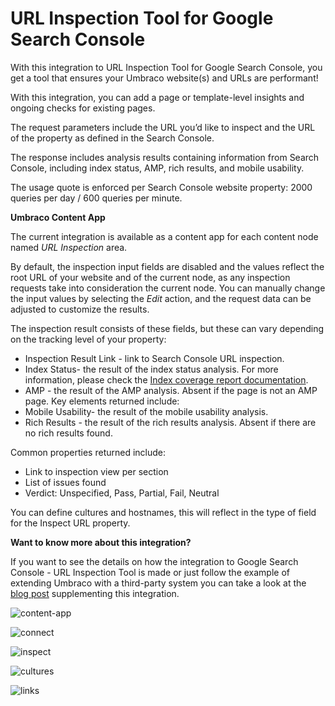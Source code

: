 # URL Inspection Tool for Google Search Console 

With this integration to URL Inspection Tool for Google Search Console, you get a tool that ensures your Umbraco website(s) and URLs are performant!

With this integration, you can add a page or template-level insights and ongoing checks for existing pages.

The request parameters include the URL you’d like to inspect and the URL of the property as defined in the Search Console.

The response includes analysis results containing information from Search Console, including index status, AMP, rich results, and mobile usability.

The usage quote is enforced per Search Console website property: 2000 queries per day / 600 queries per minute.

**Umbraco Content App**

The current integration is available as a content app for each content node named _URL Inspection_ area.  

By default, the inspection input fields are disabled and the values reflect the root URL of your website and of the current node, as any inspection requests take into consideration the current node. You can manually change the input values by selecting the _Edit_ action, and the request data can be adjusted to customize the results.

The inspection result consists of these fields, but these can vary depending on the tracking level of your property:
- Inspection Result Link - link to Search Console URL inspection. 
- Index Status- the result of the index status analysis. For more information, please check the [Index coverage report documentation](https://support.google.com/webmasters/answer/7440203).
- AMP - the result of the AMP analysis. Absent if the page is not an AMP page. Key elements returned include:
- Mobile Usability- the result of the mobile usability analysis.
- Rich Results - the result of the rich results analysis. Absent if there are no rich results found.

Common properties returned include:
- Link to inspection view per section
- List of issues found
- Verdict: Unspecified, Pass, Partial, Fail, Neutral

You can define cultures and hostnames, this will reflect in the type of field for the Inspect URL property.

**Want to know more about this integration?**

If you want to see the details on how the integration to Google Search Console - URL Inspection Tool is made or just follow the example of extending Umbraco with a third-party system you can take a look at the [blog post](https://umbraco.com/blog/integrating-umbraco-cms-with-google-search-console-url-inspection-tool/) supplementing this integration.

![content-app](https://raw.githubusercontent.com/umbraco/Umbraco.Cms.Integrations/main/src/Umbraco.Cms.Integrations.SEO.GoogleSearchConsole.UrlInspectionTool/docs/images/content-app.png)

![connect](https://raw.githubusercontent.com/umbraco/Umbraco.Cms.Integrations/main/src/Umbraco.Cms.Integrations.SEO.GoogleSearchConsole.UrlInspectionTool/docs/images/connect.png)

![inspect](https://raw.githubusercontent.com/umbraco/Umbraco.Cms.Integrations/main/src/Umbraco.Cms.Integrations.SEO.GoogleSearchConsole.UrlInspectionTool/docs/images/inspect.png)

![cultures](https://raw.githubusercontent.com/umbraco/Umbraco.Cms.Integrations/main/src/Umbraco.Cms.Integrations.SEO.GoogleSearchConsole.UrlInspectionTool/docs/images/cultures.png)

![links](https://raw.githubusercontent.com/umbraco/Umbraco.Cms.Integrations/main/src/Umbraco.Cms.Integrations.SEO.GoogleSearchConsole.UrlInspectionTool/docs/images/links.png)